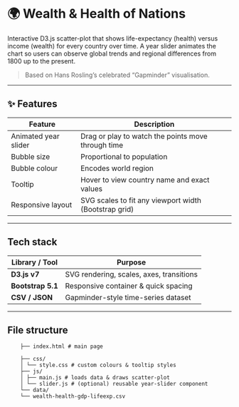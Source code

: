 # 🌍 Wealth & Health of Nations

Interactive D3.js scatter-plot that shows life-expectancy (health) versus income
(wealth) for every country over time. A year slider animates the chart so users
can observe global trends and regional differences from 1800 up to the present.

> Based on Hans Rosling’s celebrated “Gapminder” visualisation.

---

## ✨ Features

| Feature | Description |
|---------|-------------|
| Animated year slider | Drag or play to watch the points move through time |
| Bubble size | Proportional to population |
| Bubble colour | Encodes world region |
| Tooltip | Hover to view country name and exact values |
| Responsive layout | SVG scales to fit any viewport width (Bootstrap grid) |

---

## Tech stack

| Library / Tool | Purpose |
|----------------|---------|
| **D3.js v7**   | SVG rendering, scales, axes, transitions |
| **Bootstrap 5.1** | Responsive container & quick spacing |
| **CSV / JSON** | Gapminder-style time-series dataset |

---

## File structure


		├── index.html # main page 

		├── css/
		│ └── style.css # custom colours & tooltip styles
		├── js/
		│ ├── main.js # loads data & draws scatter-plot
		│ └── slider.js # (optional) reusable year-slider component
		└── data/
		└── wealth-health-gdp-lifeexp.csv
		
		